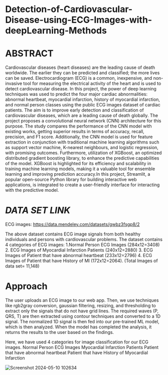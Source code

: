 # Detection-of-Cardiovascular-Disease-using-ECG-Images-with-deepLearning-Methods
# ABSTRACT
Cardiovascular diseases (heart diseases) are the leading cause of death worldwide. The earlier they can be predicted and classified; the more lives can be saved. Electrocardiogram (ECG) is a common, inexpensive, and non-invasive tool for measuring the electrical activity of the heart and is used to detect cardiovascular disease. In this project, the power of deep learning techniques was used to predict the four major cardiac abnormalities: abnormal heartbeat, myocardial infarction, history of myocardial infarction, and normal person classes using the public ECG images dataset of cardiac patients.
The aim is to improve early detection and classification of cardiovascular diseases, which are a leading cause of death globally. The project proposes a convolutional neural network (CNN) architecture for this purpose. The study compares the performance of the CNN model with existing works, getting superior results in terms of accuracy, recall, precision, and F1 score. Additionally, the CNN model is used for feature extraction in conjunction with traditional machine learning algorithms such as support vector machine, K-nearest neighbours, and logistic regression, with promising outcomes.
Furthermore, utilization of XGBoost, an optimized distributed gradient boosting library, to enhance the predictive capabilities of the model. XGBoost is highlighted for its efficiency and scalability in training machine learning models, making it a valuable tool for ensemble learning and improving prediction accuracy.In this project, Streamlit, a popular open-source Python library for building interactive web applications, is integrated to create a user-friendly interface for interacting with the predictive model.

# ***DATA SET LINK***
 ECG images: https://data.mendeley.com/datasets/gwbz3fsgp8/2 
 
The above dataset contains ECG image signals from both healthy individuals and persons with cardiovascular problems.
The dataset contains 4 categories of ECG images:
1.Normal Person ECG Images (284x12=3408)
2. ECG Images of Myocardial Infarction Patients (240x12=2880)
3. ECG Images of Patient that have abnormal heartbeat
   (233x12=2796)
4. ECG Images of Patient that have History of MI (172x12=2064).
(Total Images of data set= 11,148)




# **Approach**
The user uploads an ECG image to our web app. Then, we use techniques like rgb2gray conversion, gaussian filtering, resizing, and thresholding to extract only the signals that do not have grid lines. The required waves (P, QRS, T) are then extracted using contour techniques and converted to a 1D signal. The normalized 1D signal is then fed into our pre-trained ML model, which is then analyzed. When the model has completed the analysis, it returns the results to the user based on the findings.

Here, we have used 4 categories for image classification for our ECG images.
Normal Person ECG Images
Myocardial Infarction Patients
Patient that have abnormal heartbeat
Patient that have History of Myocardial Infarction



![Screenshot 2024-05-10 102634](https://github.com/Mandadi2002/Detection-of-Cardiovascular-Disease-using-ECG-Images-with-deepLearning-Methods/assets/123708991/de0888bb-cf13-4716-b531-579125089f6e)



